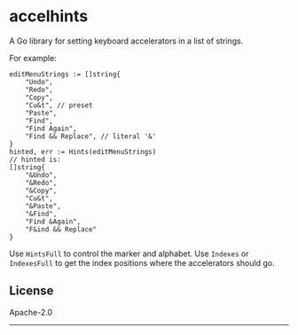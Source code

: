 # accelhints

A Go library for setting keyboard accelerators in a list of strings.

For example:

	editMenuStrings := []string{
		"Undo",
		"Redo",
		"Copy",
		"Cu&t", // preset
		"Paste",
		"Find",
		"Find Again",
		"Find && Replace", // literal '&'
	}
	hinted, err := Hints(editMenuStrings) 
	// hinted is:
	[]string{
		"&Undo",
		"&Redo",
		"&Copy",
		"Cu&t",
		"&Paste",
		"&Find",
		"Find &Again",
		"F&ind && Replace"
	}

Use `HintsFull` to control the marker and alphabet.
Use `Indexes` or `IndexesFull` to get the index positions where the
accelerators should go.

## License

Apache-2.0

---
